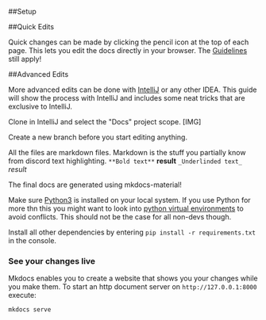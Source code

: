 ##Setup 

##Quick Edits

Quick changes can be made by clicking the pencil icon at the top of each page. This lets you edit the docs directly in 
your browser. The [Guidelines](Guidelines.md) still apply!
 
##Advanced Edits

More advanced edits can be done with <a href="https://www.jetbrains.com/idea/download/" target="_blank"> IntelliJ</a> 
or any other IDEA. 
This guide will show the process with IntelliJ and includes some neat tricks that are exclusive to IntelliJ.
 
Clone in IntelliJ and select the "Docs" project scope.
[IMG]

Create a new branch before you start editing anything.

All the files are markdown files. Markdown is the stuff you partially know from discord text highlighting.
`**Bold text**`  **result**
`_Underlinded text_` _result_

The final docs are generated using mkdocs-material!

Make sure <a href="https://www.python.org/downloads/" target="_blank">Python3</a> is installed on your local system.
If you use Python for more thn this you might want to look into <a href="https://docs.python.org/3/library/venv.html" target="_blank">python virtual environments</a> to avoid conflicts.
This should not be the case for all non-devs though.

Install all other dependencies by entering `pip install -r requirements.txt` in the console.

### See your changes live
Mkdocs enables you to create a website that shows you your changes while you make them.
To start an http document server on `http://127.0.0.1:8000` execute:

```
mkdocs serve
```
